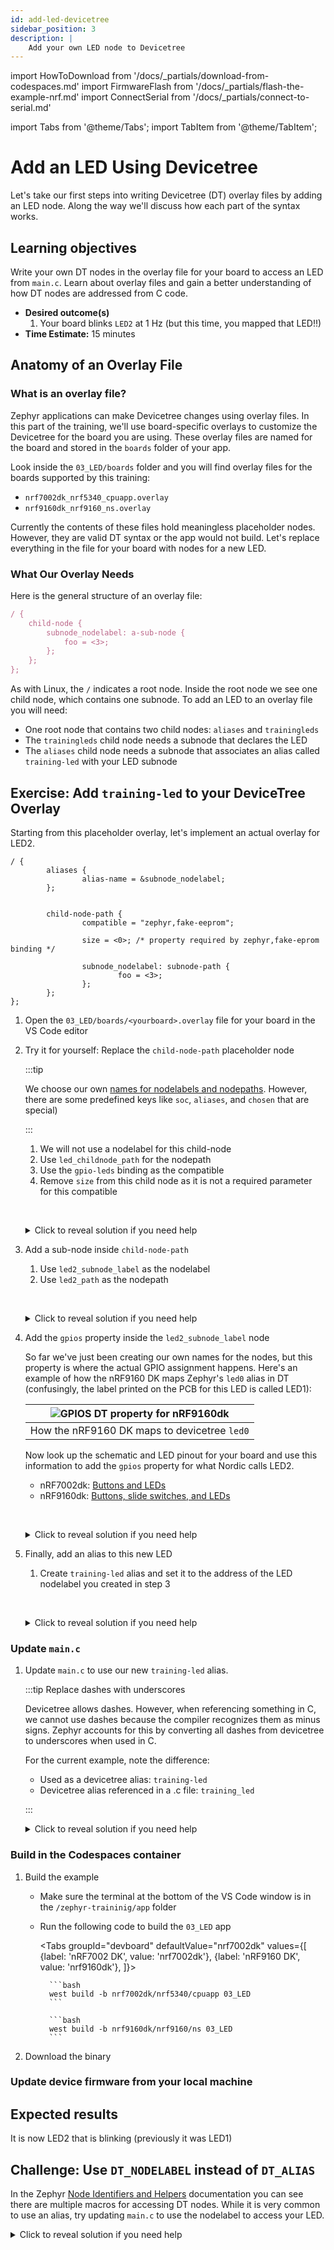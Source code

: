 ```yaml
---
id: add-led-devicetree
sidebar_position: 3
description: |
    Add your own LED node to Devicetree
---
```


import HowToDownload from '/docs/\_partials/download-from-codespaces.md'
import FirmwareFlash from '/docs/\_partials/flash-the-example-nrf.md'
import ConnectSerial from '/docs/\_partials/connect-to-serial.md'

import Tabs from '@theme/Tabs';
import TabItem from '@theme/TabItem';

# Add an LED Using Devicetree

Let's take our first steps into writing Devicetree (DT) overlay files by adding
an LED node. Along the way we'll discuss how each part of the syntax works.

## Learning objectives

Write your own DT nodes in the overlay file for your board to access an LED from
`main.c`. Learn about overlay files and gain a better understanding of how DT
nodes are addressed from C code.

* **Desired outcome(s)**
  1. Your board blinks `LED2` at 1 Hz (but this time, you mapped that LED!!)
* **Time Estimate:** 15 minutes

## Anatomy of an Overlay File

### What is an overlay file?

Zephyr applications can make Devicetree changes using overlay files. In this
part of the training, we'll use board-specific overlays to customize the
Devicetree for the board you are using. These overlay files are named for the
board and stored in the `boards` folder of your app.

Look inside the `03_LED/boards` folder and you will find overlay files for the
boards supported by this training:

* `nrf7002dk_nrf5340_cpuapp.overlay`
* `nrf9160dk_nrf9160_ns.overlay`

Currently the contents of these files hold meaningless placeholder nodes.
However, they are valid DT syntax or the app would not build. Let's replace
everything in the file for your board with nodes for a new LED.

### What Our Overlay Needs

Here is the general structure of an overlay file:

```js
/ {
    child-node {
        subnode_nodelabel: a-sub-node {
            foo = <3>;
        };
    };
};
```

As with Linux, the `/` indicates a root node. Inside the root node we see one
child node, which contains one subnode. To add an LED to an overlay file you
will need:

* One root node that contains two child nodes: `aliases` and `trainingleds`
* The `trainingleds` child node needs a subnode that declares the LED
* The `aliases` child node needs a subnode that associates an alias called
  `training-led` with your LED subnode

## Exercise: Add `training-led` to your DeviceTree Overlay

Starting from this placeholder overlay, let's implement an actual overlay for
LED2.

```
/ {
        aliases {
                alias-name = &subnode_nodelabel;
        };


        child-node-path {
                compatible = "zephyr,fake-eeprom";

                size = <0>; /* property required by zephyr,fake-eprom binding */

                subnode_nodelabel: subnode-path {
                        foo = <3>;
                };
        };
};
```

1. Open the `03_LED/boards/<yourboard>.overlay` file for your board in the
   VS Code editor
2. Try it for yourself: Replace the `child-node-path` placeholder node

    :::tip

    We choose our own [names for nodelabels and
    nodepaths](https://docs.zephyrproject.org/latest/build/dts/intro-syntax-structure.html#nodes).
    However, there are some predefined keys like `soc`, `aliases`, and `chosen`
    that are special)

    :::

    1. We will not use a nodelabel for this child-node
    2. Use `led_childnode_path` for the nodepath
    3. Use the `gpio-leds` binding as the compatible
    4. Remove `size` from this child node as it is not a required parameter for
       this compatible

    <br /><details>
            <summary>Click to reveal solution if you need help</summary>

    ```
            led_childnode_path {
                    compatible = "gpio-leds";

            };
    ```

    </details>

3. Add a sub-node inside `child-node-path`
    1. Use `led2_subnode_label` as the nodelabel
    2. Use `led2_path` as the nodepath

    <br /><details>
            <summary>Click to reveal solution if you need help</summary>

    ```
            led_childnode_path {
                    compatible = "gpio-leds";

                    led2_subnode_label: led2_path {

                    };
            };
    ```

    </details>

4. Add the `gpios` property inside the `led2_subnode_label` node

    So far we've just been creating our own names for the nodes, but this
    property is where the actual GPIO assignment happens. Here's an example of
    how the nRF9160 DK maps Zephyr's `led0` alias in DT (confusingly, the label
    printed on the PCB for this LED is called LED1):

    | ![GPIOS DT property for nRF9160dk](./assets/dt-gpios-property.jpg) |
    |:--:|
    | How the nRF9160 DK maps to devicetree `led0` |

    Now look up the schematic and LED pinout for your board and use this
    information to add the `gpios` property for what Nordic calls LED2.

    * nRF7002dk: [Buttons and
      LEDs](https://docs.nordicsemi.com/bundle/ug_nrf7002_dk/page/UG/nrf7002_DK/hw_buttons_leds.html)
    * nRF9160dk: [Buttons, slide switches, and
      LEDs](https://docs.nordicsemi.com/bundle/ug_nrf9160_dk/page/UG/nrf91_DK/hw_description/hw_buttons_leds.html)

    <br /><details>
            <summary>Click to reveal solution if you need help</summary>

    ```
            /* for nRF7002dk LED2 */
            led_childnode_path {
                    compatible = "gpio-leds";

                    led2_subnode_label: led2_path {
                            gpios = <&gpio1 7 GPIO_ACTIVE_HIGH>;
                    };
            };

            /* for nRF9160dk LED2 */
            led_childnode_path {
                    compatible = "gpio-leds";

                    led2_subnode_label: led2_path {
                            gpios = <&gpio0 3 GPIO_ACTIVE_HIGH>;
                    };
            };
    ```

    </details>

5. Finally, add an alias to this new LED

    1. Create `training-led` alias and set it to the address of the LED
       nodelabel you created in step 3

    <br /><details>
            <summary>Click to reveal solution if you need help</summary>

    ```
            aliases {
                    training-led = &led2_subnode_label;
            };
    ```

    </details>

### Update `main.c`

1. Update `main.c` to use our new `training-led` alias.

    :::tip Replace dashes with underscores

    Devicetree allows dashes. However, when referencing something in C, we
    cannot use dashes because the compiler recognizes them as minus signs.
    Zephyr accounts for this by converting all dashes from devicetree to
    underscores when used in C.

    For the current example, note the difference:

    - Used as a devicetree alias: `training-led`
    - Devicetree alias referenced in a .c file: `training_led`

    :::

    <details>
        <summary>Click to reveal solution if you need help</summary>

    ```c
    #define LED0_NODE DT_ALIAS(training_led)
    ```

    </details>

### Build in the Codespaces container

1. Build the example

    * Make sure the terminal at the bottom of the VS Code window is in the
      `/zephyr-traininig/app` folder
    * Run the following code to build the `03_LED` app

        <Tabs
        groupId="devboard"
        defaultValue="nrf7002dk"
        values={[
        {label: 'nRF7002 DK', value: 'nrf7002dk'},
        {label: 'nRF9160 DK', value: 'nrf9160dk'},
        ]}>

        <TabItem value="nrf7002dk">

            ```bash
            west build -b nrf7002dk/nrf5340/cpuapp 03_LED
            ```

        </TabItem>
        <TabItem value="nrf9160dk">

            ```bash
            west build -b nrf9160dk/nrf9160/ns 03_LED
            ```

        </TabItem>
        </Tabs>

2. Download the binary

    <HowToDownload/>

### Update device firmware from your local machine

<FirmwareFlash/>

## Expected results

It is now LED2 that is blinking (previously it was LED1)

## Challenge: Use `DT_NODELABEL` instead of `DT_ALIAS`

In the Zephyr [Node Identifiers and
Helpers](https://docs.zephyrproject.org/latest/build/dts/api/api.html#node-identifiers-and-helpers)
documentation you can see there are multiple macros for accessing DT nodes.
While it is very common to use an alias, try updating `main.c` to use the
nodelabel to access your LED.

<details>
    <summary>Click to reveal solution if you need help</summary>

```c
#define LED0_NODE DT_NODELABEL(led2_subnode_label)
```

</details>
